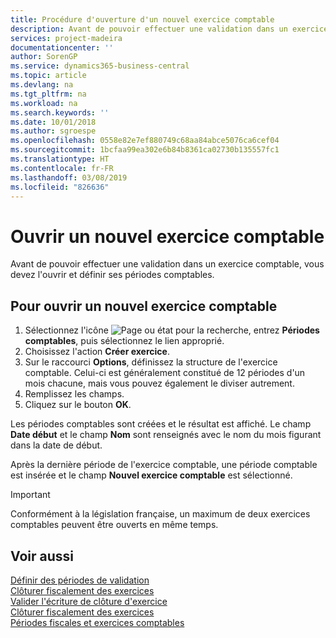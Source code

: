 ```yaml
---
title: Procédure d'ouverture d'un nouvel exercice comptable
description: Avant de pouvoir effectuer une validation dans un exercice comptable, vous devez l'ouvrir et définir ses périodes comptables.
services: project-madeira
documentationcenter: ''
author: SorenGP
ms.service: dynamics365-business-central
ms.topic: article
ms.devlang: na
ms.tgt_pltfrm: na
ms.workload: na
ms.search.keywords: ''
ms.date: 10/01/2018
ms.author: sgroespe
ms.openlocfilehash: 0558e82e7ef880749c68aa84abce5076ca6cef04
ms.sourcegitcommit: 1bcfaa99ea302e6b84b8361ca02730b135557fc1
ms.translationtype: HT
ms.contentlocale: fr-FR
ms.lasthandoff: 03/08/2019
ms.locfileid: "826636"
---
```

# <a name="open-a-new-fiscal-year"></a>Ouvrir un nouvel exercice comptable
Avant de pouvoir effectuer une validation dans un exercice comptable, vous devez l'ouvrir et définir ses périodes comptables.  

## <a name="to-open-a-new-fiscal-year"></a>Pour ouvrir un nouvel exercice comptable  

1.  Sélectionnez l'icône ![Page ou état pour la recherche](../../media/ui-search/search_small.png "Page ou état pour la recherche"), entrez **Périodes comptables**, puis sélectionnez le lien approprié.  
2.  Choisissez l'action **Créer exercice**.  
3.  Sur le raccourci **Options**, définissez la structure de l'exercice comptable. Celui-ci est généralement constitué de 12 périodes d'un mois chacune, mais vous pouvez également le diviser autrement.  
4.  Remplissez les champs.  
5.  Cliquez sur le bouton **OK**.  

Les périodes comptables sont créées et le résultat est affiché. Le champ **Date début** et le champ **Nom** sont renseignés avec le nom du mois figurant dans la date de début.  

Après la dernière période de l'exercice comptable, une période comptable est insérée et le champ **Nouvel exercice comptable** est sélectionné.  

> [!IMPORTANT]  
>  Conformément à la législation française, un maximum de deux exercices comptables peuvent être ouverts en même temps.  

## <a name="see-also"></a>Voir aussi  
 [Définir des périodes de validation](how-to-specify-posting-periods.md)   
 [Clôturer fiscalement des exercices](how-to-close-years.md)   
 [Valider l'écriture de clôture d'exercice](how-to-post-the-year-end-closing-entry.md)   
 [Clôturer fiscalement des exercices](how-to-fiscally-close-years.md)   
 [Périodes fiscales et exercices comptables](fiscal-periods-and-fiscal-years.md)
